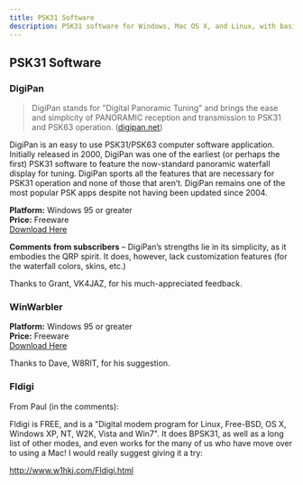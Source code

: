 ```yaml
---
title: PSK31 Software
description: PSK31 software for Windows, Mac OS X, and Linux, with basic information about each.
---
```


## PSK31 Software

### DigiPan

> DigiPan stands for "Digital Panoramic Tuning” and brings the ease and simplicity of PANORAMIC reception and transmission to PSK31 and PSK63 operation. ([digipan.net](http://digipan.net/))

DigiPan is an easy to use PSK31/PSK63 computer software application.  Initially released in 2000, DigiPan was one of the earliest (or perhaps the first) PSK31 software to feature the now-standard panoramic waterfall display for tuning.  DigiPan sports all the features that are necessary for PSK31 operation and none of those that aren’t.  DigiPan remains one of the most popular PSK apps despite not having been updated since 2004.

**Platform:** Windows 95 or greater<br>
**Price:** Freeware<br>
<a href="http://www.qsl.net/kh6ty/digipan/digipan20.exe">Download Here</a>

**Comments from subscribers** – DigiPan’s strengths lie in its simplicity, as it embodies the QRP spirit.  It does, however, lack customization features (for the waterfall colors, skins, etc.)

Thanks to Grant, VK4JAZ, for his much-appreciated feedback.

### WinWarbler

**Platform:** Windows 95 or greater<br>
**Price:** Freeware<br>
<a href="http://www.dxlabsuite.com/" target="_blank">Download Here</a>

Thanks to Dave, W8RIT, for his suggestion.

### Fldigi

From Paul (in the comments):

Fldigi is FREE, and is a "Digital modem program for Linux, Free-BSD, OS X, Windows XP, NT, W2K, Vista and Win7". It does BPSK31, as well as a long list of other modes, and even works for the many of us who have move over to using a Mac! I would really suggest giving it a try:

<a href="http://www.w1hkj.com/Fldigi.html">http://www.w1hkj.com/Fldigi.html</a>
